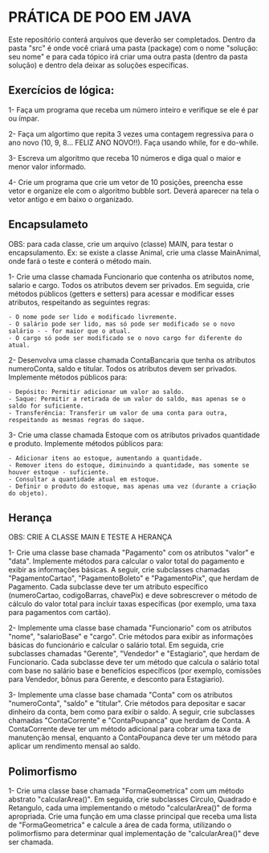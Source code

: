 # PRÁTICA DE POO EM JAVA

Este repositório conterá arquivos que deverão ser completados. Dentro da pasta "src" é onde você criará uma pasta (package) com o nome "solução: seu nome" e para cada tópico irá criar uma outra pasta (dentro da pasta solução) e dentro dela deixar as soluções específicas. 

## Exercícios de lógica:

1- Faça um programa que receba um número inteiro e verifique se ele é par ou ímpar.

2- Faça um algortimo que repita 3 vezes uma contagem regressiva para o ano novo (10, 9, 8... FELIZ ANO NOVO!!). Faça usando while, for e do-while. 

3- Escreva um algoritmo que receba 10 números e diga qual o maior e menor valor informado.

4- Crie um programa que crie um vetor de 10 posições, preencha esse vetor e organize ele com o algoritmo bubble sort. Deverá aparecer na tela o vetor antigo e em baixo o organizado.

## Encapsulameto


OBS: para cada classe, crie um arquivo (classe) MAIN, para testar o encapsulamento.
Ex: se existe a classe Animal, crie uma classe MainAnimal, onde fará o teste e conterá o método main.

1- Crie uma classe chamada Funcionario que contenha os atributos nome, salario e cargo. Todos os atributos devem ser privados. Em seguida, crie métodos públicos (getters e setters) para acessar e modificar esses atributos, respeitando as seguintes regras:

    - O nome pode ser lido e modificado livremente.
    - O salário pode ser lido, mas só pode ser modificado se o novo salário - - for maior que o atual.
    - O cargo só pode ser modificado se o novo cargo for diferente do atual.

2- Desenvolva uma classe chamada ContaBancaria que tenha os atributos numeroConta, saldo e titular. Todos os atributos devem ser privados. Implemente métodos públicos para:

    - Depósito: Permitir adicionar um valor ao saldo.
    - Saque: Permitir a retirada de um valor do saldo, mas apenas se o saldo for suficiente.
    - Transferência: Transferir um valor de uma conta para outra, respeitando as mesmas regras do saque.

3- Crie uma classe chamada Estoque com os atributos privados quantidade e produto. Implemente métodos públicos para:

    - Adicionar itens ao estoque, aumentando a quantidade.
    - Remover itens do estoque, diminuindo a quantidade, mas somente se houver estoque - suficiente.
    - Consultar a quantidade atual em estoque.
    - Definir o produto do estoque, mas apenas uma vez (durante a criação do objeto).


## Herança

OBS: CRIE A CLASSE MAIN E TESTE A HERANÇA

1- Crie uma classe base chamada "Pagamento" com os atributos "valor" e "data". Implemente métodos para calcular o valor total do pagamento e exibir as informações básicas. A seguir, crie subclasses chamadas "PagamentoCartao", "PagamentoBoleto" e "PagamentoPix", que herdam de Pagamento. Cada subclasse deve ter um atributo específico (numeroCartao, codigoBarras, chavePix) e deve sobrescrever o método de cálculo do valor total para incluir taxas específicas (por exemplo, uma taxa para pagamentos com cartão).

2- Implemente uma classe base chamada "Funcionario" com os atributos "nome", "salarioBase" e "cargo". Crie métodos para exibir as informações básicas do funcionário e calcular o salário total. Em seguida, crie subclasses chamadas "Gerente", "Vendedor" e "Estagiario", que herdam de Funcionario. Cada subclasse deve ter um método que calcula o salário total com base no salário base e benefícios específicos (por exemplo, comissões para Vendedor, bônus para Gerente, e desconto para Estagiario).

3- Implemente uma classe base chamada "Conta" com os atributos "numeroConta", "saldo" e "titular". Crie métodos para depositar e sacar dinheiro da conta, bem como para exibir o saldo. A seguir, crie subclasses chamadas "ContaCorrente" e "ContaPoupanca" que herdam de Conta. A ContaCorrente deve ter um método adicional para cobrar uma taxa de manutenção mensal, enquanto a ContaPoupanca deve ter um método para aplicar um rendimento mensal ao saldo.


## Polimorfismo

1- Crie uma classe base chamada "FormaGeometrica" com um método abstrato "calcularArea()". Em seguida, crie subclasses Circulo, Quadrado e Retangulo, cada uma implementando o método "calcularArea()" de forma apropriada. Crie uma função em uma classe principal que receba uma lista de "FormaGeometrica" e calcule a área de cada forma, utilizando o polimorfismo para determinar qual implementação de "calcularArea()" deve ser chamada.